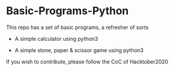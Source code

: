 # Basic-Programs-Python
This repo has a set of basic programs, a refresher of sorts
- A simple calculator using python3

- A simple stone, paper & scissor game using python3

If you wish to contribute, please follow the CoC of Hacktober2020
